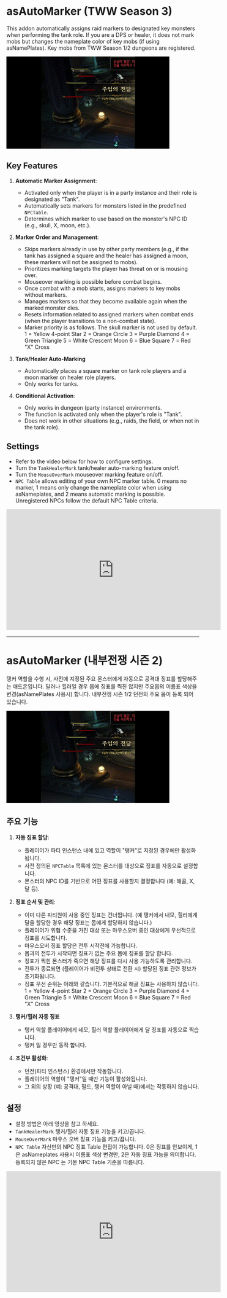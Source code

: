 # asAutoMarker (TWW Season 3)

This addon automatically assigns raid markers to designated key monsters when performing the tank role. 
If you are a DPS or healer, it does not mark mobs but changes the nameplate color of key mobs (if using asNamePlates). 
Key mobs from TWW Season 1/2 dungeons are registered.

![asAutoMarker](https://github.com/aspilla/asMOD/blob/main/.Pictures/asAutoMarker.gif?raw=true)

## Key Features

1.  **Automatic Marker Assignment**:
    *   Activated only when the player is in a party instance and their role is designated as "Tank".
    *   Automatically sets markers for monsters listed in the predefined `NPCTable`.
    *   Determines which marker to use based on the monster's NPC ID (e.g., skull, X, moon, etc.).

2.  **Marker Order and Management**:
    *   Skips markers already in use by other party members (e.g., if the tank has assigned a square and the healer has assigned a moon, these markers will not be assigned to mobs).
    *   Prioritizes marking targets the player has threat on or is mousing over.
    *   Mouseover marking is possible before combat begins.
    *   Once combat with a mob starts, assigns markers to key mobs without markers.
    *   Manages markers so that they become available again when the marked monster dies.
    *   Resets information related to assigned markers when combat ends (when the player transitions to a non-combat state).
    *   Marker priority is as follows. The skull marker is not used by default.
        1 = Yellow 4-point Star
        2 = Orange Circle
        3 = Purple Diamond
        4 = Green Triangle
        5 = White Crescent Moon
        6 = Blue Square
        7 = Red "X" Cross

3. **Tank/Healer Auto-Marking**
    * Automatically places a square marker on tank role players and a moon marker on healer role players.
    * Only works for tanks.

4.  **Conditional Activation**:
    *   Only works in dungeon (party instance) environments.
    *   The function is activated only when the player's role is "Tank".
    *   Does not work in other situations (e.g., raids, the field, or when not in the tank role).

## Settings
* Refer to the video below for how to configure settings.
* Turn the `TankHealerMark` tank/healer auto-marking feature on/off.
* Turn the `MouseOverMark` mouseover marking feature on/off.
* `NPC Table` allows editing of your own NPC marker table. 0 means no marker, 1 means only change the nameplate color when using asNameplates, and 2 means automatic marking is possible. Unregistered NPCs follow the default NPC Table criteria.

<iframe width="560" height="315" src="https://www.youtube.com/embed/aQGkIO-bjbI?si=nDRGb98zrA5CWGEk" title="YouTube video player" frameborder="0" allow="accelerometer; autoplay; clipboard-write; encrypted-media; gyroscope; picture-in-picture; web-share" referrerpolicy="strict-origin-when-cross-origin" allowfullscreen></iframe>

---
# asAutoMarker (내부전쟁 시즌 2)

탱커 역할을 수행 시, 사전에 지정된 주요 몬스터에게 자동으로 공격대 징표를 할당해주는 애드온입니다. 
딜러나 힐러일 경우 몹에 징표를 찍진 않지만 주요몹의 이름표 색상을 변경(asNamePlates 사용시) 합니다. 
내부전쟁 시즌 1/2 던전의 주요 몹이 등록 되어 있습니다. 

![asAutoMarker](https://github.com/aspilla/asMOD/blob/main/.Pictures/asAutoMarker.gif?raw=true)

## 주요 기능

1.  **자동 징표 할당**:
    *   플레이어가 파티 인스턴스 내에 있고 역할이 "탱커"로 지정된 경우에만 활성화됩니다.
    *   사전 정의된 `NPCTable` 목록에 있는 몬스터를 대상으로 징표를 자동으로 설정합니다.
    *   몬스터의 NPC ID를 기반으로 어떤 징표를 사용할지 결정합니다 (예: 해골, X, 달 등).

2.  **징표 순서 및 관리**:
    *   이미 다른 파티원이 사용 중인 징표는 건너뜁니다. (예 탱커에서 내모, 힐러에게 달을 할당한 경우 해당 징표는 몹에게 할당하지 않습니다.)
    *   플레이어가 위협 수준을 가진 대상 또는 마우스오버 중인 대상에게 우선적으로 징표를 시도합니다.
    *   마우스오버 징표 할당은 전투 시작전에 가능합니다.
    *   몹과의 전투가 시작되면 징표가 없는 주요 몹에 징표를 할당 합니다.
    *   징표가 찍힌 몬스터가 죽으면 해당 징표를 다시 사용 가능하도록 관리합니다.
    *   전투가 종료되면 (플레이어가 비전투 상태로 전환 시) 할당된 징표 관련 정보가 초기화됩니다.
    *   징표 우선 순위는 아래와 같습니다. 기본적으로 해골 징표는 사용하지 않습니다.
1 = Yellow 4-point Star
2 = Orange Circle
3 = Purple Diamond
4 = Green Triangle
5 = White Crescent Moon
6 = Blue Square
7 = Red "X" Cross

3. **탱커/힐러 자동 징표**
    * 탱커 역할 플레이어에게 네모, 힐러 역할 플레이어에게 달 징표를 자동으로 찍습니다.
    * 탱커 일 경우만 동작 합니다.

4.  **조건부 활성화**:
    *   던전(파티 인스턴스) 환경에서만 작동합니다.
    *   플레이어의 역할이 "탱커"일 때만 기능이 활성화됩니다.
    *   그 외의 상황 (예: 공격대, 필드, 탱커 역할이 아닐 때)에서는 작동하지 않습니다.

## 설정

* 설정 방법은 아래 영상을 참고 하세요.
* `TankHealerMark` 탱커/힐러 자동 징표 기능을 키고/끕니다.
* `MouseOverMark` 마우스 오버 징표 기능을 키고/끕니다.
* `NPC Table` 자신만의 NPC 징표 Table 편집이 가능합니다. 0은 징표를 안보이게, 1은 asNameplates 사용시 이름표 색상 변경만, 2은 자동 징표 가능을 의미합니다. 등록되지 않은 NPC 는 기본 NPC Table 기준을 따릅니다.

<iframe width="560" height="315" src="https://www.youtube.com/embed/aQGkIO-bjbI?si=nDRGb98zrA5CWGEk" title="YouTube video player" frameborder="0" allow="accelerometer; autoplay; clipboard-write; encrypted-media; gyroscope; picture-in-picture; web-share" referrerpolicy="strict-origin-when-cross-origin" allowfullscreen></iframe>
